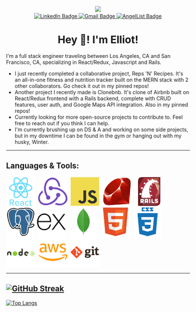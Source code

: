 <div id="header" align="center">
  <img src="https://media.giphy.com/media/v1.Y2lkPTc5MGI3NjExYXBzcHFza2pyczdnbHBraGNjbzU1cWJ2MG1pMGRyZmVmano2NzVpZyZlcD12MV9pbnRlcm5hbF9naWZfYnlfaWQmY3Q9Zw/qgQUggAC3Pfv687qPC/giphy.gif" width="300"/>
  <div id="badges" align='center'>
    <a href="https://www.linkedin.com/in/elliotchang126/">
      <img src="https://img.shields.io/badge/linkedin-%230077B5.svg?style=for-the-badge&logo=linkedin&logoColor=white" alt="LinkedIn Badge"/>
    </a>
        <a href="mailto:elliotchang126@gmail.com">
      <img src="https://img.shields.io/badge/Gmail-D14836?style=for-the-badge&logo=gmail&logoColor=white" alt="Gmail Badge"/>
    </a>
        </a>
        <a href="https://wellfound.com/u/elliot-chang-2">
      <img src="https://img.shields.io/badge/AngelList-%23D4D4D4.svg?style=for-the-badge&logo=AngelList&logoColor=black" alt="AngelList Badge"/>
    </a>
  </div>
</div
  
---

<h1 align='center'>Hey 👋! I'm Elliot!</h1>

I'm a full stack engineer traveling between Los Angeles, CA and San Francisco, CA, specializing in React/Redux, Javascript and Rails.

- I just recently completed a collaborative project, Reps 'N' Recipes. It's an all-in-one fitness and nutrition tracker built on the MERN stack with 2 other collaborators. Go check it out in my pinned repos!
- Another project I recently made is Clonebnb. It's clone of Airbnb built on React/Redux frontend with a Rails backend, complete with CRUD features, user auth, and Google Maps API integration. Also in my pinned repos!
- Currently looking for more open-source projects to contribute to. Feel free to reach out if you think I can help.
- I'm currently brushing up on DS & A and working on some side projects, but in my downtime I can be found in the gym or hanging out with my husky, Winter.

---
## Languages & Tools:
<div>
  <img src="https://github.com/devicons/devicon/blob/master/icons/react/react-original-wordmark.svg" title="React" alt="React" width="80" height="80"/>&nbsp;
  <img src="https://github.com/devicons/devicon/blob/master/icons/redux/redux-original.svg" title="Redux" alt="Redux " width="80" height="80"/>&nbsp;
  <img src="https://github.com/devicons/devicon/blob/master/icons/javascript/javascript-original.svg" title="JavaScript" alt="JavaScript" width="80" height="80"/>&nbsp;
  <img src="https://github.com/devicons/devicon/blob/master/icons/ruby/ruby-original.svg" title="Ruby" alt="Ruby" width="80" height="80"/>&nbsp;
  <img src="https://github.com/devicons/devicon/blob/master/icons/rails/rails-original-wordmark.svg" title="Rails" alt="Rails" width="80" height="80"/>&nbsp;
    <img src="https://github.com/devicons/devicon/blob/master/icons/postgresql/postgresql-original.svg" title="PostgreSQL" **alt="PostgreSQL" width="80" height="80"/>
  <img src="https://github.com/devicons/devicon/blob/master/icons/express/express-original.svg" title="Express" alt="Express" width="80" height="80"/>&nbsp;
  <img src="https://github.com/devicons/devicon/blob/master/icons/mongodb/mongodb-original.svg" title="MongoDB" alt="MongoDB" width="80" height="80"/>&nbsp;
  <img src="https://github.com/devicons/devicon/blob/master/icons/html5/html5-original.svg" title="HTML5" alt="HTML" width="80" height="80"/>&nbsp;
  <img src="https://github.com/devicons/devicon/blob/master/icons/css3/css3-plain-wordmark.svg"  title="CSS3" alt="CSS" width="80" height="80"/>&nbsp;
  <img src="https://github.com/devicons/devicon/blob/master/icons/nodejs/nodejs-original-wordmark.svg" title="NodeJS" alt="NodeJS" width="80" height="80"/>&nbsp;
  <img src="https://github.com/devicons/devicon/blob/master/icons/amazonwebservices/amazonwebservices-plain-wordmark.svg" title="AWS" alt="AWS" width="80" height="80"/>&nbsp;
  <img src="https://github.com/devicons/devicon/blob/master/icons/git/git-original-wordmark.svg" title="Git" **alt="Git" width="80" height="80"/>
</div>

---
[![GitHub Streak](http://github-readme-streak-stats.herokuapp.com?user=elliotchang126&theme=dark&background=000000)](https://git.io/streak-stats)
---
[![Top Langs](https://github-readme-stats.vercel.app/api/top-langs/?username=elliotchang126&layout=compact&theme=vision-friendly-dark)](https://github.com/anuraghazra/github-readme-stats)

<!--
**elliotchang126/elliotchang126** is a ✨ _special_ ✨ repository because its `README.md` (this file) appears on your GitHub profile.

Here are some ideas to get you started:

- 🔭 I’m currently working on ...
- 🌱 I’m currently learning ...
- 👯 I’m looking to collaborate on ...
- 🤔 I’m looking for help with ...
- 💬 Ask me about ...
- 📫 How to reach me: ...
- 😄 Pronouns: ...
- ⚡ Fun fact: ...
-->

